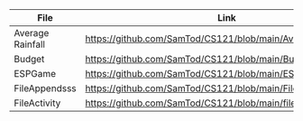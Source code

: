  | File | Link|
 |------|-----|
 | Average Rainfall | https://github.com/SamTod/CS121/blob/main/AverageRainfall.java |
 | Budget | https://github.com/SamTod/CS121/blob/main/Budget.java |
 | ESPGame | https://github.com/SamTod/CS121/blob/main/ESPGame.java |
 | FileAppendsss | https://github.com/SamTod/CS121/blob/main/FileAppendsss.java |
 | FileActivity | https://github.com/SamTod/CS121/blob/main/fileActivity.java |
